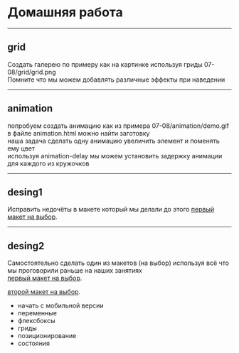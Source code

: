 # Домашняя работа  

---  
## grid  
Создать галерею по примеру как на картинке используя гриды 07-08/grid/grid.png   
Помните что мы можем добавлять различные эффекты при наведении  

---  
## animation  
попробуем создать анимацию как из примера 07-08/animation/demo.gif   
в файле animation.html можно найти заготовку   
наша задача сделать одну анимацию увеличить элемент и поменять ему цвет  
используя animation-delay мы можем установить задержку анимации для каждого из кружочков  

---  
## desing1  
Исправить недочёты в макете который мы делали до этого 
[первый макет на выбор](https://www.figma.com/file/uBVvw9W4EwmcqLciklQOuw/Freebie---Gift-Store-Website-Template?node-id=0-1&t=Galhh3LNaOtTZcj4-0).  

---  
## desing2  
Самостоятельно сделать один из макетов (на выбор) используя всё что мы проговорили раньше на наших занятиях  
[первый макет на выбор](https://www.figma.com/file/IsWf52gsH4Rxf89g1Wg4D3/%D0%98%D0%BD%D1%82%D0%B5%D0%BD%D1%81%D0%B8%D0%B2?node-id=17-0&t=QGBPRwCGfkhsAsUg-0). 

[второй макет на выбор](https://www.figma.com/file/Z52ijDelkB5TKbc0NatvX2/Whitepace?node-id=9-100&t=CtjNJGYc9N1A2b2s-0).  

- начать с мобильной версии  
- переменные  
- флексбоксы  
- гриды  
- позиционирование   
- состояния  
